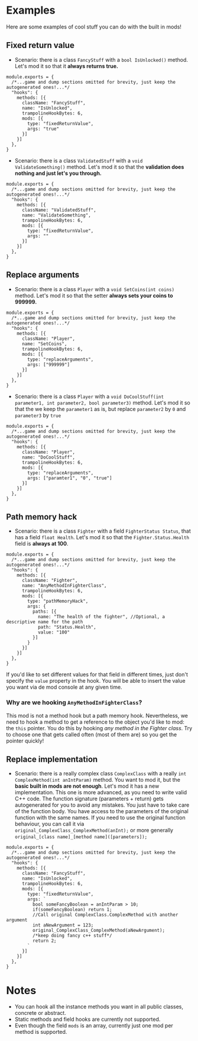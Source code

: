 # Examples
Here are some examples of cool stuff you can do with the built in mods!

## Fixed return value
- Scenario: there is a class `FancyStuff` with a `bool IsUnlocked()` method. Let's mod it so that it **always returns true.**

```
module.exports = {
  /*...game and dump sections omitted for brevity, just keep the autogenerated ones!...*/
  "hooks": {
    methods: [{
      className: "FancyStuff",
      name: "IsUnlocked",
      trampolineHookBytes: 6,
      mods: [{
        type: "fixedReturnValue", 
        args: "true"
      }]
    }]
  },
}
```

- Scenario: there is a class `ValidatedStuff` with a `void ValidateSomething()` method. Let's mod it so that the **validation does nothing and just let's you through.**
```
module.exports = {
  /*...game and dump sections omitted for brevity, just keep the autogenerated ones!...*/
  "hooks": {
    methods: [{
      className: "ValidatedStuff",
      name: "ValidateSomething",
      trampolineHookBytes: 6,
      mods: [{
        type: "fixedReturnValue", 
        args: ""
      }]
    }]
  },
}
```

## Replace arguments
- Scenario: there is a class `Player` with a `void SetCoins(int coins)` method. Let's mod it so that the setter **always sets your coins to 999999.**
```
module.exports = {
  /*...game and dump sections omitted for brevity, just keep the autogenerated ones!...*/
  "hooks": {
    methods: [{
      className: "Player",
      name: "SetCoins",
      trampolineHookBytes: 6,
      mods: [{
        type: "replaceArguments", 
        args: ["999999"]
      }]
    }]
  },
}
```

- Scenario: there is a class `Player` with a `void DoCoolStuff(int parameter1, int parameter2, bool parameter3)` method. Let's mod it so that the we keep the `parameter1` as is, but replace `parameter2` by `0` and `parameter3` by `true`
```
module.exports = {
  /*...game and dump sections omitted for brevity, just keep the autogenerated ones!...*/
  "hooks": {
    methods: [{
      className: "Player",
      name: "DoCoolStuff",
      trampolineHookBytes: 6,
      mods: [{
        type: "replaceArguments", 
        args: ["paramter1", "0", "true"]
      }]
    }]
  },
}
```

## Path memory hack

- Scenario: there is a class `Fighter` with a field `FighterStatus Status`, that has a field `float Health`. Let's mod it so that the `Fighter.Status.Health` field is **always at 100**.

```
module.exports = {
  /*...game and dump sections omitted for brevity, just keep the autogenerated ones!...*/
  "hooks": {
    methods: [{
      className: "Fighter",
      name: "AnyMethodInFighterClass",
      trampolineHookBytes: 6,
      mods: [{
        type: "pathMemoryHack", 
        args: { 
          paths: [{ 
            name: "The health of the fighter", //Optional, a descriptive name for the path
            path: "Status.Health",
            value: "100"
          }]
        }
      }]
    }]
  },
}
```

If you'd like to set different values for that field in different times, just don't specify the `value` property in the hook. You will be able to insert the value you want via de mod console at any given time.

### Why are we hooking `AnyMethodInFighterClass`?
This mod is not a method hook but a path memory hook. Nevertheless, we need to hook a method to get a reference to the object you'd like to mod: the `this` pointer. You do this by hooking _any method in the Fighter class_. Try to choose one that gets called often (most of them are) so you get the pointer quickly! 

## Replace implementation
- Scenario: there is a really complex class `ComplexClass` with a really `int ComplexMethod(int anIntParam)` method. You want to mod it, but the **basic built in mods are not enough**. Let's mod it has a new implementation.
This one is more advanced, as you need to write valid C++ code. The function signature (parameters + return) gets autogenerated for you to avoid any mistakes. You just have to take care of the function body. 
You have access to the parameters of the original function with the same names.
If you need to use the original function behaviour, you can call it via `original_ComplexClass_ComplexMethod(anInt);` or more generally `original_[class name]_[method name]([parameters]);`

```
module.exports = {
  /*...game and dump sections omitted for brevity, just keep the autogenerated ones!...*/
  "hooks": {
    methods: [{
      className: "FancyStuff",
      name: "IsUnlocked",
      trampolineHookBytes: 6,
      mods: [{
        type: "fixedReturnValue", 
        args: `
          bool someFancyBoolean = anIntParam > 10;
          if(someFancyBoolean) return 1;
          //Call original ComplexClass.ComplexMethod with another argument
          int aNewArgument = 123;
          original_ComplexClass_ComplexMethod(aNewArgument);
          /*keep doing fancy c++ stuff*/
          return 2; 
        `
      }]
    }]
  },
}
```

# Notes
- You can hook all the instance methods you want in all public classes, concrete or abstract.
- Static methods and field hooks are currently not supported.
- Even though the field `mods` is an array, currently just one mod per method is supported.
